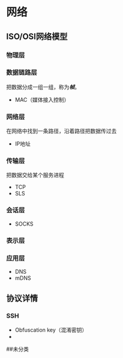 # 网络

## ISO/OSI网络模型

### 物理层

### 数据链路层 
把数据分成一组一组，称为***帧***。  

* MAC（媒体接入控制）

### 网络层 
在网络中找到一条路径，沿着路径把数据传过去

* IP地址

### 传输层 
把数据交给某个服务进程

* TCP
* SLS

### 会话层 
* SOCKS

### 表示层

### 应用层
* DNS
* mDNS

## 协议详情
### SSH
* Obfuscation key（混淆密钥）
* 

##未分类